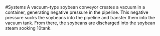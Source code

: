 #Systems
A vacuum-type soybean conveyor creates a vacuum in a container, generating negative pressure in the pipeline. This negative pressure sucks the soybeans into the pipeline and transfer them into the vacuum tank. From there, the soybeans are discharged into the soybean steam sooking 10tank.